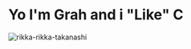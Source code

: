 # Yo I'm Grah and i "Like" C

![rikka-rikka-takanashi](https://github.com/user-attachments/assets/6ed4b43f-e34e-46b7-9af5-3b32ce172f97)
